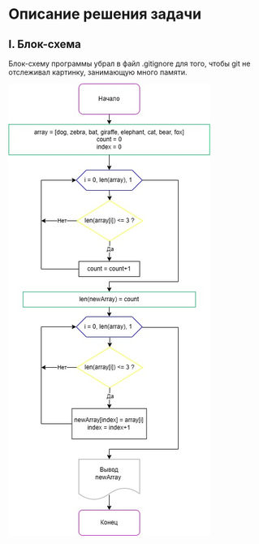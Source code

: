# Описание решения задачи

## I. Блок-схема

Блок-схему программы убрал в файл .gitignore для того, чтобы git не отслеживал картинку, занимающую много памяти.

![Block diagram](BlockDiagram.png)


